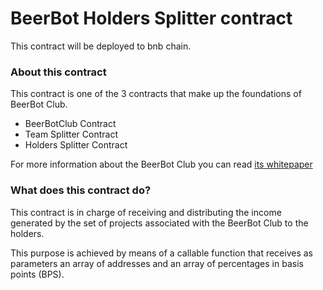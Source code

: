 # BeerBot Holders Splitter contract

This contract will be deployed to bnb chain.

### About this contract

This contract is one of the 3 contracts that make up the foundations of BeerBot Club.

- BeerBotClub Contract
- Team Splitter Contract
- Holders Splitter Contract

For more information about the BeerBot Club you can read [its whitepaper](https://beerbot.club/WhitepaperBeerBotClub.pdf)

### What does this contract do?
This contract is in charge of receiving and distributing the income generated by the set of projects associated with the BeerBot Club to the holders.

This purpose is achieved by means of a callable function that receives as parameters an array of addresses and an array of percentages in basis points (BPS).

